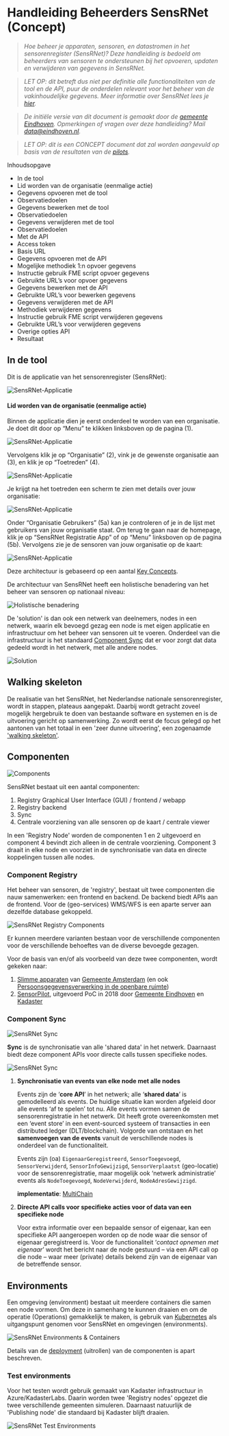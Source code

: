 # Handleiding Beheerders SensRNet (Concept)

> _Hoe beheer je apparaten, sensoren, en datastromen in het sensorenregister (SensRNet)? Deze handleiding is bedoeld om beheerders van sensoren te ondersteunen bij het opvoeren, updaten en verwijderen van gegevens in SensRNet._

> _LET OP: dit betreft dus niet per definitie alle functionaliteiten van de tool en de API, puur de onderdelen relevant voor het beheer van de vakinhoudelijke gegevens. 
Meer informatie over SensRNet lees je [hier](https://kadaster-labs.github.io/sensrnet-home/)._

> _De initiële versie van dit document is gemaakt door de [gemeente Eindhoven](https://www.eindhoven.nl/). Opmerkingen of vragen over deze handleiding? Mail data@eindhoven.nl._

> _LET OP: dit is een CONCEPT document dat zal worden aangevuld op basis van de resultaten van de [pilots](https://kadaster-labs.github.io/sensrnet-home/Pilots/)._ 


Inhoudsopgave
- In de tool
- Lid worden van de organisatie (eenmalige actie)
- Gegevens opvoeren met de tool
- Observatiedoelen
- Gegevens bewerken met de tool
- Observatiedoelen
- Gegevens verwijderen met de tool
- Observatiedoelen
- Met de API
- Access token
- Basis URL
- Gegevens opvoeren met de API
- Mogelijke methodiek 1:n opvoer gegevens
- Instructie gebruik FME script opvoer gegevens
- Gebruikte URL’s voor opvoer gegevens
- Gegevens bewerken met de API
- Gebruikte URL’s voor bewerken gegevens
- Gegevens verwijderen met de API
- Methodiek verwijderen gegevens
- Instructie gebruik FME script verwijderen gegevens
- Gebruikte URL’s voor verwijderen gegevens
- Overige opties API
- Resultaat

## In de tool

Dit is de applicatie van het sensorenregister (SensRNet):

![SensRNet-Applicatie](img/AdminManualNL/SensRNet_Appl0.png)

#### Lid worden van de organisatie (eenmalige actie)

Binnen de applicatie dien je eerst onderdeel te worden van een organisatie.
Je doet dit door op “Menu” te klikken linksboven op de pagina (1).

![SensRNet-Applicatie](img/AdminManualNL/SensRNet_Appl1.png)

Vervolgens klik je op “Organisatie” (2), vink je de gewenste organisatie aan (3), en klik je op “Toetreden” (4).

![SensRNet-Applicatie](img/AdminManualNL/SensRNet_Appl3.png)

Je krijgt na het toetreden een scherm te zien met details over jouw organisatie:

![SensRNet-Applicatie](img/AdminManualNL/SensRNet_Appl4.png)

Onder “Organisatie Gebruikers” (5a) kan je controleren of je in de lijst met gebruikers van jouw organisatie staat. 
Om terug te gaan naar de homepage, klik je op “SensRNet Registratie App” of op “Menu” linksboven op de pagina (5b). Vervolgens zie je de sensoren van jouw organisatie op de kaart:

![SensRNet-Applicatie](img/AdminManualNL/SensRNet_Appl5.png)








Deze architectuur is gebaseerd op een aantal [Key Concepts](KeyConcepts.md).

De architectuur van SensRNet heeft een holistische benadering van het beheer van sensoren op nationaal niveau:

![Holistische benadering](img/SensRNet-holistische-benadering.png)

De 'solution' is dan ook een netwerk van deelnemers, nodes in een netwerk, waarin elk bevoegd gezag een node is met eigen applicatie en infrastructuur om het beheer van sensoren uit te voeren. Onderdeel van die infrastructuur is het standaard [Component Sync](#component-sync) dat er voor zorgt dat data gedeeld wordt in het netwerk, met alle andere nodes.

![Solution](img/SensRNet-Solution.png)

## Walking skeleton

De realisatie van het SensRNet, het Nederlandse nationale sensorenregister, wordt in stappen, plateaus aangepakt. Daarbij wordt getracht zoveel mogelijk hergebruik te doen van bestaande software en systemen en is de uitvoering gericht op samenwerking. Zo wordt eerst de focus gelegd op het aantonen van het totaal in een 'zeer dunne uitvoering', een zogenaamde ['walking skeleton'](https://wiki.c2.com/?WalkingSkeleton).

## Componenten

![Components](img/SensRNet-componenten.png)

SensRNet bestaat uit een aantal componenten:

1. Registry Graphical User Interface (GUI) / frontend / webapp
1. Registry backend
1. Sync
1. Centrale voorziening van alle sensoren op de kaart / centrale viewer

In een 'Registry Node' worden de componenten 1 en 2 uitgevoerd en component 4 bevindt zich alleen in de centrale voorziening. Component 3 draait in elke node en voorziet in de synchronisatie van data en directe koppelingen tussen alle nodes.

### Component Registry

Het beheer van sensoren, de 'registry', bestaat uit twee componenten die nauw samenwerken: een frontend en backend. De backend biedt APIs aan de frontend. Voor de (geo-services) WMS/WFS is een aparte server aan dezelfde database gekoppeld.

![SensRNet Registry Components](img/SensRNet-Registry-components.png)

Er kunnen meerdere varianten bestaan voor de verschillende componenten voor de verschillende behoeftes van de diverse bevoegde gezagen.

Voor de basis van en/of als voorbeeld van deze twee componenten, wordt gekeken naar:

1. [Slimme apparaten](https://slimmeapparaten.amsterdam.nl/) van [Gemeente Amsterdam](https://www.amsterdam.nl/) (en ook [Persoonsgegevensverwerking in de openbare ruimte](https://maps.amsterdam.nl/privacy/))
1. [SensorPilot](https://www.binnenlandsbestuur.nl/ruimte-en-milieu/kennispartners/kadaster/wat-kan-en-mag-met-sensoren-in-de-openbare-ruimte.9601501.lynkx), uitgevoerd PoC in 2018 door [Gemeente Eindhoven](https://www.eindhoven.nl/) en [Kadaster](https://www.kadaster.nl/)


### Component Sync

![SensRNet Sync](img/SensRNet-component-sync.png)

**Sync** is de synchronisatie van alle 'shared data' in het netwerk. Daarnaast biedt deze component APIs voor directe calls tussen specifieke nodes.

![SensRNet Sync](img/SensRNet-Sync-component.png)

1. **Synchronisatie van events van elke node met alle nodes**
   
   Events zijn de ‘**core API**’ in het netwerk; alle ‘**shared data**’ is gemodelleerd als events. De huidige situatie kan worden afgeleid door alle events ‘af te spelen’ tot nu. Alle events vormen samen de sensorenregistratie in het netwerk. Dit heeft grote overeenkomsten met een ‘event store’ in een event-sourced systeem of transacties in een distributed ledger (DLT/blockchain). Volgorde van ontstaan en het **samenvoegen van de events** vanuit de verschillende nodes is onderdeel van de functionaliteit.
   
   Events zijn (oa) `EigenaarGeregistreerd`, `SensorToegevoegd`, `SensorVerwijderd`, `SensorInfoGewijzigd`, `SensorVerplaatst` (geo-locatie) voor de sensorenregistratie, maar mogelijk ook ‘netwerk administratie’ events als `NodeToegevoegd`, `NodeVerwijderd`, `NodeAdresGewijzigd`.


   **implementatie**: [MultiChain](SyncMultiChainEN.md)

1. **Directe API calls voor specifieke acties voor of data van een specifieke node**

   Voor extra informatie over een bepaalde sensor of eigenaar, kan een specifieke API aangeroepen worden op de node waar die sensor of eigenaar geregistreerd is. Voor de functionaliteit ‘_contact opnemen met eigenaar_’ wordt het bericht naar de node gestuurd – via een API call op die node – waar meer (private) details bekend zijn van de eigenaar van de betreffende sensor.

## Environments

Een omgeving (environment) bestaat uit meerdere containers die samen een node vormen.
Om deze in samenhang te kunnen draaien en om de operatie (Operations) gemakkelijk te maken, is gebruik van [Kubernetes](https://kubernetes.io/) als uitgangspunt genomen voor SensRNet en omgevingen (environments).

![SensRNet Environments & Containers](img/SensRNet-EnvsAndContainers.png)


Details van de [deployment](Deployment.md) (uitrollen) van de componenten is apart beschreven.

### Test environments

Voor het testen wordt gebruik gemaakt van Kadaster infrastructuur in Azure/KadasterLabs. Daarin worden twee 'Registry nodes' opgezet die twee verschillende gemeenten simuleren. Daarnaast natuurlijk de 'Publishing node' die standaard bij Kadaster blijft draaien.

![SensRNet Test Environments](img/SensRNet-TestEnvs.png)
